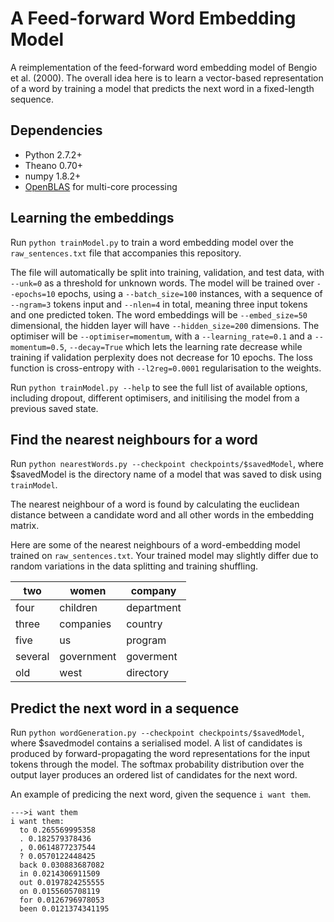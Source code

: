 A Feed-forward Word Embedding Model
==========================================

A reimplementation of the feed-forward word embedding model of Bengio et al. 
(2000). The overall idea here is to learn a vector-based representation of
a word by training a model that predicts the next word in a fixed-length
sequence.

Dependencies
------------

* Python 2.7.2+
* Theano 0.70+
* numpy 1.8.2+
* [OpenBLAS](https://github.com/xianyi/OpenBLAS) for multi-core processing

Learning the embeddings
-----------------------

Run `python trainModel.py` to train a word embedding model over the
`raw_sentences.txt` file that accompanies this repository. 

The file will automatically be split into training, validation, and test data,
with `--unk=0` as a threshold for unknown words.  The model will be trained
over `--epochs=10` epochs, using a `--batch_size=100` instances, with a
sequence of `--ngram=3` tokens input and `--nlen=4` in total, meaning three
input tokens and one predicted token. The word embeddings will be
`--embed_size=50` dimensional, the hidden layer will have `--hidden_size=200`
dimensions. The optimiser will be `--optimiser=momentum`, with a
`--learning_rate=0.1` and a `--momentum=0.5`, `--decay=True` which lets the
learning rate decrease while training if validation perplexity does not
decrease for 10 epochs. The loss function is cross-entropy with
`--l2reg=0.0001` regularisation to the weights.

Run `python trainModel.py --help` to see the full list of available options,
including dropout, different optimisers, and initilising the model from a
previous saved state.

Find the nearest neighbours for a word
--------------------------------------

Run `python nearestWords.py --checkpoint checkpoints/$savedModel`, where
$savedModel is the directory name of a model that was saved to disk using
`trainModel`.

The nearest neighbour of a word is found by calculating the euclidean distance
between a candidate word and all other words in the embedding matrix.

Here are some of the nearest neighbours of a word-embedding model trained
on `raw_sentences.txt`. Your trained model may slightly differ due to
random variations in the data splitting and training shuffling.

| two     | women      | company    |
| ------- | ---------- | ---------- |
| four    | children   | department |
| three   | companies  | country    |
| five    | us         | program    |
| several | government | goverment  |
| old     | west       | directory  |

Predict the next word in a sequence
-----------------------------------

Run `python wordGeneration.py --checkpoint checkpoints/$savedModel`, where
$savedmodel contains a serialised model. A list of candidates is produced by
forward-propagating the word representations for the input tokens through the
model. The softmax probability distribution over the output layer produces an
ordered list of candidates for the next word.

An example of predicing the next word, given the sequence `i want them`.

    --->i want them
    i want them:
      to 0.265569995358
      . 0.182579378436
      , 0.0614877237544
      ? 0.0570122448425
      back 0.030883687082
      in 0.0214306911509
      out 0.0197824255555
      on 0.0155605708119
      for 0.0126796978053
      been 0.0121374341195

